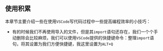## 使用积累

本章节主要介绍一些在使用`VSCode`写代码过程中一些提高编程效率的小技巧：

- 有的时候我们不再使用导入的文件，但是其`import`语句还存在，我们一个个手动删除会比较麻烦，我们可以使用`VSCode`提供的快捷键命令：整理`import`语句，将其设置为我们方便快捷键，我这里设置为`ALT+Q`

